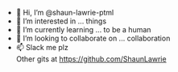 - 👋 Hi, I’m @shaun-lawrie-ptml
- 👀 I’m interested in ... things
- 🌱 I’m currently learning ... to be a human
- 💞️ I’m looking to collaborate on ... collaboration
- 📫 Slack me plz  
Other gits at https://github.com/ShaunLawrie

